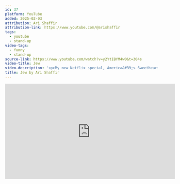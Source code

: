 ```yaml
---
id: 37
platform: YouTube
added: 2025-02-03
attribution: Ari Shaffir
attribution-link: https://www.youtube.com/@arishaffir
tags:
  - youtube
  - stand-up
video-tags:
  - funny
  - stand-up
source-link: https://www.youtube.com/watch?v=y2YtIBYM4w0&t=304s
video-title: Jew
video-description: '<p>My new Netflix special, America&#39;s Sweetheart, premiers on Tuesday, January 14! Stream it now! </p><p>The Farewell Tour on sale now: <a href="https://www.youtube.com/redirect?event=video_description&amp;redir_token=QUFFLUhqa0U2MjNnMnpZUnBEMF9rYlUtbFRqbVEwdHBkZ3xBQ3Jtc0tuaDhDbFhZa0FsSU1FTHUwVUVTUW5lbEY0ZlAtRm51UUZtYVNjMUQzZU9tZS1HSkp6VWRjSUJzSmt6QUZSa0YySkJrS0dnNnlTeVNrMGRON3hiSnp5VEhxQ1EwdTVkSm5mbUVFZlg0bWI1UGpnTmJ1Zw&amp;q=https%3A%2F%2Fpunchup.live%2Farishaffir%2Ftickets&amp;v=y2YtIBYM4w0">https://punchup.live/arishaffir/tickets</a> Anchorage, Atlanta, Austin, Brea, Calgary, (show added), Denver (2 shows added), Edmonton (show added), Ft Lauderdale, Nashville, Orlando, Portand (show added), Salt Lake, San Antonio, San Jose, Seattle, Schaumburg, Tampa, Vancouver (show added). Touring January-April and then no shows till 2027. Get tickets now! <a href="https://www.youtube.com/redirect?event=video_description&amp;redir_token=QUFFLUhqblZYRjV5Z0FsVmM3c3lRbWpqTm45Z0JxUVNqd3xBQ3Jtc0tubkUwek9sTjkwb2dCYXJjQWdvYVhKZEFhZUxIYlVMNEtsVTNPRUhfcTlpLVZkU2x1MXZvc3R3aTdSZ0dhYTJDUE50YndXUXRNTzhJS2hNZnFzaUltc3dPY3ZldmpPTGg0Vk9hR2NFQkNMUW0yNFpEZw&amp;q=https%3A%2F%2Fpunchup.live%2Farishaffir%2Ftickets&amp;v=y2YtIBYM4w0">https://punchup.live/arishaffir/tickets</a> </p><p>This is my love letter to the culture and religion that raised me. I worked on it harder than I&#39;ve ever worked on anything. And I&#39;m giving it to all of you because I want you to have it. Please talk about it with each other. Share laughs with your friends and family while you talk about this special. Ari Shaffir: Jew was made to bring people together. Let&#39;s have some fun!</p><p>VENMO: <a href="https://www.youtube.com/redirect?event=video_description&amp;redir_token=QUFFLUhqbFI5QkZkT0ppRU13dVJlSlJiVjN2dnluWGwyQXxBQ3Jtc0ttN3hFSWw2bWE0bzVNaUpLUi03YW9ycWFsUExoQTAwUXZCekd1NExQSHFuWUJPWTlMcHdKUUp5amM4bXJnN1Rjb3FGdzFFa1ltTnpOQ2tPMFM1NE55Y1Awb0JJLTYtZXJlVE5jSnZIQlVtWlAxbVlwUQ&amp;q=https%3A%2F%2Faccount.venmo.com%2Fu%2FAri-Shaffir1&amp;v=y2YtIBYM4w0">https://account.venmo.com/u/Ari-Shaffir1</a> orPAYPAL: <a href="https://www.youtube.com/redirect?event=video_description&amp;redir_token=QUFFLUhqbS15ekQyS2lubFJxWW4xY083VmJtTW91OUR0d3xBQ3Jtc0tuSlJaQmxlSGRHQlRnUkhSSWtMcGVhbllIdjdMX2RYTHFfalo2anZxdHRGRHZMWUZTT29hS1dqTndwTWdUbmF1VWhneHM2NmNfc2FRX1J6UzJNTlBqbFIzczBLVjVZUG9YVzl3aV92aUJnc3BiZHY0cw&amp;q=https%3A%2F%2Fpaypal.me%2FAriShaffir2%3Fcountry.x%3DUS%26locale.x%3Den_US&amp;v=y2YtIBYM4w0">https://paypal.me/AriShaffir2?country...</a> $how your thank$ the Jewi$h way.</p><p>I spent 43% of my life savings to make this special. The deal with these YouTube specials is that comics can make them but we rely on you to pay us back or we just can&#39;t afford to do this. So now that you&#39;ve seen it, please help support this kind of independent standup. If you liked it a lot, let that guide you to throwing more dollars in. The standard for a so-so special should be about $7-$10. And this was no so-so special. This was the best thing I&#39;ve ever done and probably will ever do. So let your own income and your enjoyment of this massive undertaking and risk of mine guide you in how much you tip. Throw in those shekels, people! It&#39;s a mitzvah! And I guarantee you if I make my money back, I’ll be able to make more great stuff like this. Not just for myself but also for other comics. This is the Edinburgh Free Fringe model. After you see a show, people tip based on what they thought it was worth and how much they had to give. So base your donation on that. I’ll just be out here with my tip bucket.┈🎟 ARI SHAFFIR LIVE 2024: <a href="https://www.youtube.com/redirect?event=video_description&amp;redir_token=QUFFLUhqbTVFVzJ3MlEyQXdISl8zUmVheGpHV0djM0c1d3xBQ3Jtc0ttUXg4VlM3SHl0REJYZFN4ckw5VlBocmdIUWNncHhqb28wa0xGUkRlMEFUbHo2TWt3bjRDVWFLOHlRTV9tQ2RvV0JlRlU2c1BxcEo2eTA5SkNMVUUtVUNYZzNRZjhrXzdKNWJNOTVfcEpUQ3kwazRKWQ&amp;q=https%3A%2F%2Fpunchup.live%2Farishaffir%2Ftickets&amp;v=y2YtIBYM4w0">https://punchup.live/arishaffir/tickets</a> </p><p>Follow Ari:<a href="https://www.youtube.com/redirect?event=video_description&amp;redir_token=QUFFLUhqbXZfbE5aQmVRX1B4anhDbWJLUVI5aWhGWUdxQXxBQ3Jtc0tsS0hIdm1MWHpVdHV5U1RJOUx3NmZaTGFrWFc5SGZNc2RfcU5QaWJqMk41cnZqeDhYMGtrUjBMUlhJWUZrSU9mRllRcU5KLWNWM01xZ3NLX2ZJZzBRT3JSNFhFNkYzWkttSFoyUTVPaEQxM3dUWEpUUQ&amp;q=https%3A%2F%2Fwww.arishaffir.com%2F&amp;v=y2YtIBYM4w0">https://www.arishaffir.com/</a><a href="https://www.youtube.com/redirect?event=video_description&amp;redir_token=QUFFLUhqa3M2YU9vbjdmeDF2MHNjZFI2TTZTOHFCX2FLd3xBQ3Jtc0tsVlplYlRkckdVRTJFZ05PM1hzVk5FakVrVEpCaWx4d3ExcDFKcDdLQVZCaWlCb0hpYS1xN1NmemxCdzBuUFpkQXkxcEtIY0R5cllheVV2VUNxWjRuMnhYVlRQNU42U25sT3BhTFZidENkc2pscHZCWQ&amp;q=https%3A%2F%2Fbit.ly%2Fari_mail&amp;v=y2YtIBYM4w0">https://bit.ly/ari_mail</a><br><a href="https://www.youtube.com/redirect?event=video_description&amp;redir_token=QUFFLUhqa0VIQlR2SUs5Tk05anFfUzNjS1Nfd2hoNHdkQXxBQ3Jtc0tuNjRLcDJZS0hDMlctcGtxOTBFR3l0WG41TS01NWdvcXRmT3I5N2wyNFc5LVo4cjBoWVozaVJqd0dxR3NWZXhvNkMwNi1kZld4SldzZXpUekFGVG83RXNxU3hieTNURjF1NmlpRTNYdHFRMktHcEg5dw&amp;q=https%3A%2F%2Fwww.instagram.com%2Farishaffir%2F&amp;v=y2YtIBYM4w0"><img src="https://www.gstatic.com/youtube/img/watch/social_media/instagram_1x.png" alt=""> / arishaffir</a><br><a href="https://www.youtube.com/redirect?event=video_description&amp;redir_token=QUFFLUhqbERVd3dIRzJTcXFqbWlMYUtqZDF4SmRGMjlnZ3xBQ3Jtc0tsd25uV1htZi1sWlk2OVNoUENHRjAzRGhKb0ZqQ0QzZnV6c3FaUmFFSjdFUG9hZnlaQnBQQXp4ZHdEeHBxLVhZekdnSjlYbTdhSG1GQ1Z6Vk02eDItWW8yajBpaVY1UjYwRkstUVBUUHNhaW9ZeFFUaw&amp;q=https%3A%2F%2Fwww.facebook.com%2Farishaffirstandup&amp;v=y2YtIBYM4w0"><img src="https://www.gstatic.com/youtube/img/watch/social_media/facebook_1x.png" alt=""> / arishaffirstandup</a>   <a href="https://www.youtube.com/redirect?event=video_description&amp;redir_token=QUFFLUhqbDJEX3IycEo5WXhDT2hiUjdwQXNFZ3JoZ3ZUd3xBQ3Jtc0tuZWlsV3J5MVlLUzhVNXRSWEV4cFN5bWI3YTd1Um9tY0xEU2FZWFd5U2s3S2NYOWxqbGc2dHA0elpxSHZfOXNBZy13SGVkZFIzSmVGeEtMVTF4NHd6SmRqS1ByZ3NWTllTTHFKN1JRNTloMldZdlRvRQ&amp;q=https%3A%2F%2Fx.com%2Farishaffirclips&amp;v=y2YtIBYM4w0">https://x.com/arishaffirclips</a>┈Director: Eric Abrams (came up with the candle idea)   <a href="https://www.youtube.com/redirect?event=video_description&amp;redir_token=QUFFLUhqbS1rYUZCT3YzRWt3d2VCNnRSWE9FeGhKUnJPZ3xBQ3Jtc0tsYUFHMk5BMmgwb1FnUUN5RUFfc0xKRTNneVN5cXJlTnhQa2lIQ3k1a3p1aTNscEt5aGplMGhUeGF3UFdfMXVUMkxpbWljS2tBLUVnakk4YzFiT1EyTG9RdjlDN01UbnNRaDBKTFFwRGZoZVZ6ZTlNOA&amp;q=https%3A%2F%2Fwww.instagram.com%2Fbramsec%2F&amp;v=y2YtIBYM4w0"><img src="https://www.gstatic.com/youtube/img/watch/social_media/instagram_1x.png" alt=""> / bramsec</a> </p><p>Set design: Lauren Helpern (Full queen. Makes me cry thinking about her design) <a href="https://www.youtube.com/redirect?event=video_description&amp;redir_token=QUFFLUhqbkR6T1N4T3BGX2N5V0JzZWYwSExnYUU4SXhTd3xBQ3Jtc0tscHBPTWxXcXktVW1KdjRKUlktbHo0YXJqMlZwbDA1ZlNyb0F3SEJuYlgwZTYwOVE3U096ajZhVzdMTUl4Mk91UTVSR1JjV1lYcHVaLWl5a2JwanQ2WDlZcTAxaHc1U19IWVotUUxGVHpLemNNQ2RlYw&amp;q=http%3A%2F%2Fwww.laurenhelpern.com%2F&amp;v=y2YtIBYM4w0">http://www.laurenhelpern.com/</a> </p><p>Editor: Daniel Cotter (Best editor work with. Hella patient and hella creative)   <a href="https://www.youtube.com/redirect?event=video_description&amp;redir_token=QUFFLUhqbkxnRFMyZlQ3bG1FQ0dVUFotWFVJX0hqMXJ4d3xBQ3Jtc0ttNmEzMUh5ODkybkYwbHg2OWpBLVo2bmhBRHN2SFdUQ0F0b0VYaERTYk5OaXBFckNlY25ocTlBRHV4dC05ZlY1RGVvZ3YxREdzWWpDOWN3aFFnRFNwT05ZN0ZjQl9kVWNsNjJveUhCODYxbWlKOVJzNA&amp;q=https%3A%2F%2Fwww.linkedin.com%2Fin%2Fdaniel-cotter-2a537860&amp;v=y2YtIBYM4w0"><img src="https://www.gstatic.com/youtube/img/watch/social_media/linkedin_1x.png" alt=""> / daniel-cotter-2a537860</a>   </p><p>Sound: Jon D’uva (Number one guy in the business) <a href="https://www.youtube.com/redirect?event=video_description&amp;redir_token=QUFFLUhqbk1UcmNFVDBldTBqbGRZcE9fSFNuUW15YklQd3xBQ3Jtc0trQ2UwYUkzVVJGckhOR3VFbmlNbkxmT1F6NmdGeDVpNWRpUkpGampLNDFIRGFyZE92dFZfMTRHd2tmeFVNMEgwam5aVjNlYkFJZ1NJR3YwenZWcERLY1QwbDN4Tkg5bEtTX0JyTmdEenR2MENLaFBiTQ&amp;q=http%3A%2F%2Fwww.jonduva.com%2F&amp;v=y2YtIBYM4w0">http://www.jonduva.com/</a> </p><p>Sound mix: Thomas Cassetta (Worked above and beyond because he&#39;s an artist) <a href="https://www.youtube.com/redirect?event=video_description&amp;redir_token=QUFFLUhqbHItcjJ5NHZia0oyMzZpXzlYVk50MEtSVExWUXxBQ3Jtc0tuRnJObVFmMkExdzlSUG1pRlhmN1k2WEliUzQxT2NKVjNhYWFfOHdwR0pCdGpYakY1N01lUF9sT3d4Rk5qQ0x1OV9pSVcwZHUyMjhwNjk2Q0R5cGhZbXM4NTlRWEpEMmh2enotT3RESkFlQy1iY2FiWQ&amp;q=http%3A%2F%2Fwww.imdb.com%2Fname%2Fnm2934014&amp;v=y2YtIBYM4w0">http://www.imdb.com/name/nm2934014</a> </p><p>Director of Photography: Jordan Levy (He&#39;s been my guy since 2015. He gets it) <a href="https://www.youtube.com/redirect?event=video_description&amp;redir_token=QUFFLUhqbnp4aFFpX0xBcmFRakZ2N2hHYlc3Q2cwcjRlZ3xBQ3Jtc0tsdE14N2VlM2tYeDM0aExBb1ZvX2MwcE5NUHZFY0xwNGFkekozVlIwNi0wV1lhZHQtOHBtVHc5bjEtRGNMd2U4VzdRcTlsb254N2RYTkgzdHd6TWRtd3V4V0QtSlFpczZJNTNGVWh4S0x0eEx6MWhNaw&amp;q=https%3A%2F%2Fwww.jordanlevy.com%2F&amp;v=y2YtIBYM4w0">https://www.jordanlevy.com/</a> </p><p>Lighting designer: Paul Miller (Nailed the difficult task of lighting me in front of the candles). <a href="https://www.youtube.com/redirect?event=video_description&amp;redir_token=QUFFLUhqbG1uYVE3Z0Fqakp4bHlGQkp0enZ5TTdKdy1xUXxBQ3Jtc0tsWnJhV1lGa3paazdsZ0FoVTNvM2hPQWZYdFgyNHRmUkZKbkFaaUU1Vk96LVc5OVJlOXBPbGQyajdEazZ5SGdwaUNEUWphSUtQdWNjVWxRMEF0OENiNWswTkNJRWhya0ltWjh0d0FaUklxRWFiSkFWMA&amp;q=http%3A%2F%2Fpaulmillerlightingdesign.net%2F&amp;v=y2YtIBYM4w0">http://paulmillerlightingdesign.net/</a> </p><p>Recorded live at Roulette Intermedium in the home of the Jews in America; Brooklyn, NY ┈ Special thanks to Andrew Schulz for pulling me kicking and screaming into 2022 with how to package and promote a special on YouTube. He is as giving as any comedian in the world. And though what he does to Akaash&#39;s butt is abhorrent and wrong in most if not all world religions, he is nonetheless a gentlemen and a consistent and constant defender of the great art form of standup comedy. <a href="https://www.youtube.com/@TheAndrewSchulz">‪@TheAndrewSchulz‬</a> <a href="https://www.youtube.com/@akaashsinghcomedy">‪@akaashsinghcomedy‬</a></p>'
title: Jew by Ari Shaffir
---
```


<iframe width="560" height="315" src="https://www.youtube-nocookie.com/embed/y2YtIBYM4w0?si=BKX1QS4ykN2mxMkS" title="YouTube video player" frameborder="0" allow="accelerometer; autoplay; clipboard-write; encrypted-media; gyroscope; picture-in-picture; web-share" referrerpolicy="strict-origin-when-cross-origin" allowfullscreen></iframe>
